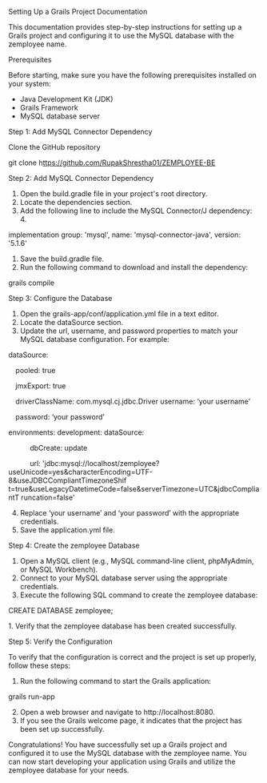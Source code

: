 ﻿Setting Up a Grails Project Documentation

This documentation provides step-by-step instructions for setting up a Grails project and configuring it to use the MySQL database with the zemployee name.

Prerequisites

Before starting, make sure you have the following prerequisites installed on your system:

- Java Development Kit (JDK)
- Grails Framework
- MySQL database server

Step 1: Add MySQL Connector Dependency

Clone the GitHub repository

git clone h[ttps://github.com/RupakShrestha01/ZEMPLOYEE-BE](https://github.com/RupakShrestha01/ZEMPLOYEE-BE)

Step 2: Add MySQL Connector Dependency

1. Open the build.gradle file in your project's root directory.
1. Locate the dependencies section.
1. Add the following line to include the MySQL Connector/J dependency: 4.

implementation group: 'mysql', name: 'mysql-connector-java', version: '5.1.6'

1. Save the build.gradle file.
1. Run the following command to download and install the dependency:

grails compile

Step 3: Configure the Database

1. Open the grails-app/conf/application.yml file in a text editor.
1. Locate the dataSource section.
1. Update the url, username, and password properties to match your MySQL database configuration. For example:

dataSource:

`  `pooled: true

`  `jmxExport: true

`  `driverClassName: com.mysql.cj.jdbc.Driver   username: ‘your username’

`  `password: ‘your  password’

environments:   development:     dataSource:

`      `dbCreate: update

`      `url: 'jdbc:mysql://localhost/zemployee? useUnicode=yes&characterEncoding=UTF-8&useJDBCCompliantTimezoneShif t=true&useLegacyDatetimeCode=false&serverTimezone=UTC&jdbcCompliantT runcation=false'

4. Replace ‘your username’ and ‘your  password’ with the appropriate credentials.
4. Save the application.yml file.

Step 4: Create the zemployee Database

1. Open a MySQL client (e.g., MySQL command-line client, phpMyAdmin, or MySQL Workbench).
1. Connect to your MySQL database server using the appropriate credentials.
1. Execute the following SQL command to create the zemployee database:

CREATE DATABASE zemployee;

1\. Verify that the zemployee database has been created successfully.

Step 5: Verify the Configuration

To verify that the configuration is correct and the project is set up properly, follow these steps:

1. Run the following command to start the Grails application:

grails run-app

2. Open a web browser and navigate to http://localhost:8080.
2. If you see the Grails welcome page, it indicates that the project has been set up successfully.

Congratulations! You have successfully set up a Grails project and configured it to use the MySQL database with the zemployee name. You can now start developing your application using Grails and utilize the zemployee database for your needs.
